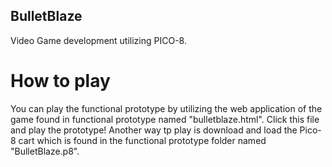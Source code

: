 ## BulletBlaze
Video Game development utilizing PICO-8.

# How to play
You can play the functional prototype by utilizing the web application of the game found in functional prototype named "bulletblaze.html". Click this file and play the prototype! Another way tp play is download and load the Pico-8 cart which is found in the functional prototype folder named "BulletBlaze.p8".